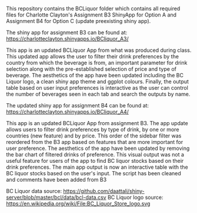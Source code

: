 This repository contains the BCLiquor folder which contains all required files for Charlotte Clayton's Assignment B3 ShinyApp for Option A and Assignment B4 for Option C (update preexisting shiny app). 

The shiny app for assignment B3 can be found at: https://charlotteclayton.shinyapps.io/BCliquor_A3/

This app is an updated BCLiquor App from what was produced during class.  This updated app allows the user to filter their drink preferences by the country from which the beverage is from, an important parameter for drink selection along with the pre-established selection of price and type of beverage.  The aesthetics of the app have been updated including the BC Liquor logo, a clean shiny app theme and ggplot colours. Finally, the output table based on user input preferences is interactive as the user can control the number of beverages seen in each tab and search the outputs by name. 

The updated shiny app for assignment B4 can be found at: https://charlotteclayton.shinyapps.io/BCliquor_A4/

This app is an updated BCLiquor App from assignment B3.  The app update allows users to filter drink preferences by type of drink, by one or more countries (new feature) and by price. This order of the sidebar filter was reordered from the B3 app based on features that are more important for user preference.  The aesthetics of the app have been updated by removing the bar chart of filtered drinks of preference. This visual output was not a useful feature for users of the app to find BC liquor stocks based on their drink preferences.  The main app output is now an interactive table with the BC liquor stocks based on the user's input. The script has been cleaned and comments have been added from B3

BC Liquor data source: https://github.com/daattali/shiny-server/blob/master/bcl/data/bcl-data.csv
BC Liquor logo source: https://en.wikipedia.org/wiki/File:BC_Liquor_Store_logo.svg
